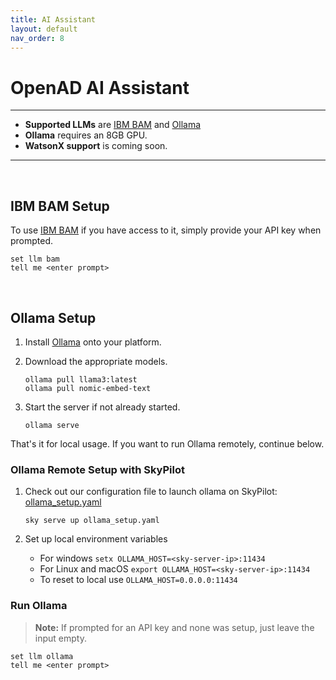 ```yaml
---
title: AI Assistant
layout: default
nav_order: 8
---
```


<!--

DO NOT EDIT
-----------
This file is auto-generated.
To update it, consult instructions:
https://github.com/acceleratedscience/open-ad-toolkit/tree/main/docs

-->

# OpenAD AI Assistant

---

- **Supported LLMs** are [IBM BAM] and [Ollama]
- **Ollama** requires an 8GB GPU.
- **WatsonX support** is coming soon.

---

<br>

## IBM BAM Setup

To use [IBM BAM] if you have access to it, simply provide your API key when prompted.

    set llm bam
    tell me <enter prompt>

<br>

## Ollama Setup

1.  Install [Ollama] onto your platform.

2.  Download the appropriate models.

        ollama pull llama3:latest
        ollama pull nomic-embed-text

3.  Start the server if not already started.

        ollama serve

That's it for local usage. If you want to run Ollama remotely, continue below.

### Ollama Remote Setup with SkyPilot

1.  Check out our configuration file to launch ollama on SkyPilot: [ollama_setup.yaml](../openad/ollama_setup.yaml)

        sky serve up ollama_setup.yaml

1.  Set up local environment variables

    -   For windows `setx OLLAMA_HOST=<sky-server-ip>:11434`
    -   For Linux and macOS `export OLLAMA_HOST=<sky-server-ip>:11434`
    -   To reset to local use `OLLAMA_HOST=0.0.0.0:11434`

### Run Ollama

> **Note:** If prompted for an API key and none was setup, just leave the input empty.

    set llm ollama
    tell me <enter prompt>

[IBM BAM]: https://bam.res.ibm.com
[Ollama]: https://ollama.com
